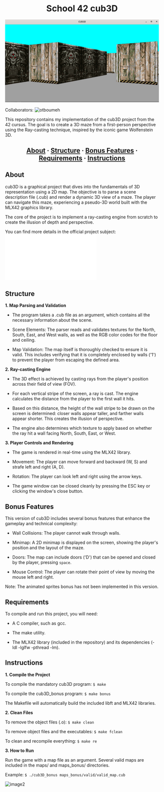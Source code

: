 <h1 align="center">School 42 cub3D</h1>

![image1](ScreenshotCB1.png)

Collaborators: ![otboumeh](https://github.com/otboumeh)

This repository contains my implementation of the cub3D project from the 42 cursus. The goal is to create a 3D maze from a first-person perspective using the Ray-casting technique, inspired by the iconic game Wolfenstein 3D.

<h2 align="center">
    <a href="#about">About</a>
    <span> · </span>
    <a href="#structure">Structure</a>
    <span> · </span>
<a href="#bonus-features">Bonus Features</a>
    <span> · </span>
    <a href="#requirements">Requirements</a>
    <span> · </span>
    <a href="#instructions">Instructions</a>
</h2>

## About

cub3D is a graphical project that dives into the fundamentals of 3D representation using a 2D map. The objective is to parse a scene description file (.cub) and render a dynamic 3D view of a maze. The player can navigate this maze, experiencing a pseudo-3D world built with the MLX42 graphics library.

The core of the project is to implement a ray-casting engine from scratch to create the illusion of depth and perspective.

You can find more details in the official project subject: ![subject](subjectCB.pdf)

## Structure

**1. Map Parsing and Validation**

* The program takes a .cub file as an argument, which contains all the necessary information about the scene.

* Scene Elements: The parser reads and validates textures for the North, South, East, and West walls, as well as the RGB color codes for the floor and ceiling.

* Map Validation: The map itself is thoroughly checked to ensure it is valid. This includes verifying that it is completely enclosed by walls ('1') to prevent the player from escaping the defined area.

**2. Ray-casting Engine**

* The 3D effect is achieved by casting rays from the player's position across their field of view (FOV).

* For each vertical stripe of the screen, a ray is cast. The engine calculates the distance from the player to the first wall it hits.

* Based on this distance, the height of the wall stripe to be drawn on the screen is determined: closer walls appear taller, and farther walls appear shorter. This creates the illusion of perspective.

* The engine also determines which texture to apply based on whether the ray hit a wall facing North, South, East, or West.

**3. Player Controls and Rendering**

* The game is rendered in real-time using the MLX42 library.

* Movement: The player can move forward and backward (W, S) and strafe left and right (A, D).

* Rotation: The player can look left and right using the arrow keys.

* The game window can be closed cleanly by pressing the ESC key or clicking the window's close button.

## Bonus Features

This version of cub3D includes several bonus features that enhance the gameplay and technical complexity:

* Wall Collisions: The player cannot walk through walls.

* Minimap: A 2D minimap is displayed on the screen, showing the player's position and the layout of the maze.

* Doors: The map can include doors ('D') that can be opened and closed by the player, pressing `space`.

* Mouse Control: The player can rotate their point of view by moving the mouse left and right.

Note: The animated sprites bonus has not been implemented in this version.

## Requirements

To compile and run this project, you will need:

* A C compiler, such as gcc.

* The make utility.

* The MLX42 library (included in the repository) and its dependencies (-ldl -lglfw -pthread -lm).

## Instructions

**1. Compile the Project**

To compile the mandatory cub3D program:
```$ make```

To compile the cub3D_bonus program:
```$ make bonus```

The Makefile will automatically build the included libft and MLX42 libraries.

**2. Clean Files**

To remove the object files (.o):
```$ make clean```

To remove object files and the executables:
```$ make fclean```

To clean and recompile everything:
```$ make re```

**3. How to Run**

Run the game with a map file as an argument. Several valid maps are included in the maps/ and maps_bonus/ directories.

Example: 
```$ ./cub3D_bonus maps_bonus/valid/valid_map.cub```

![image2](ScreenshotCB2.png)
